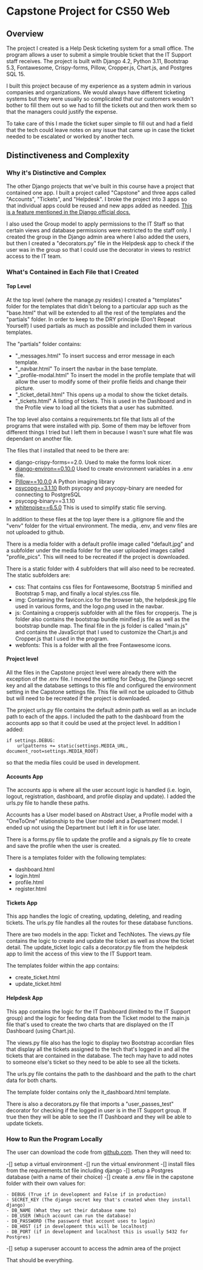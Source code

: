 # Capstone Project for CS50 Web

## Overview

The project I created is a Help Desk ticketing system for a small office.  The program allows a user to submit a simple trouble ticket that the IT Support staff receives.  The project is built with Django 4.2, Python 3.11, Bootstrap 5.3, Fontawesome, Crispy-forms, Pillow, Cropper.js, Chart.js, and Postgres SQL 15.  

I built this project because of my experience as a system admin in various companies and organizations.  We would always have different ticketing systems but they were usually so complicated that our customers wouldn't bother to fill them out so we had to fill the tickets out and then work them so that the managers could justify the expense.   

To take care of this I made the ticket super simple to fill out and had a field that the tech could leave notes on any issue that came up in case the ticket needed to be escalated or worked by another tech. 

## Distinctiveness and Complexity

### Why it's Distinctive and Complex

The other Django projects that we've built in this course have a project that contained one app.  I built a project called "Capstone" and three apps called "Accounts", "Tickets", and "Helpdesk".  I broke the project into 3 apps so that individual apps could be reused and new apps added as needed. [This is a feature mentioned in the Django official docs.](https://docs.djangoproject.com/en/4.2/ref/applications/)  

I also used the Group model to apply permissions to the IT Staff so that certain views and database permissions were restricted to the staff only.  I created the group in the Django admin area where I also added the users, but then I created a "decorators.py" file in the Helpdesk app to check if the user was in the group so that I could use the decorator in views to restrict access to the IT team.

### What's Contained in Each File that I Created

#### Top Level
At the top level (where the manage.py resides) I created a "templates" folder for the templates that didn't belong to a particular app such as the "base.html" that will be extended to all the rest of the templates and the "partials" folder. In order to keep to the DRY principle (Don't Repeat Yourself) I used partials as much as possible and included them in various templates.

The "partials" folder contains:
- "_messages.html" To insert success and error message in each template.
- "_navbar.html" To insert the navbar in the base template.
- "_profile-modal.html" To insert the model in the profile template that will allow the user to modify some of their profile fields and change their picture.
- "_ticket_detail.html" This opens up a modal to show the ticket details.
- "_tickets.html" A listing of tickets.  This is used in the Dashboard and in the Profile view to load all the tickets that a user has submitted.  

The top level also contains a requirements.txt file that lists all of the programs that were installed with pip.  Some of them may be leftover from different things I tried but I left them in because I wasn't sure what file was dependant on another file.  

The files that I installed that need to be there are:
- django-crispy-forms==2.0. Used to make the forms look nicer.
- [django-environ==0.10.0](https://django-environ.readthedocs.io/en/latest/) Used to create environment variables in a .env file. 
- [Pillow==10.0.0](https://pypi.org/project/Pillow/) A Python imaging library 
- [psycopg==3.1.10](https://www.psycopg.org/psycopg3/docs/basic/install.html) Both psycopy and psycopy-binary are needed for connecting to PostgreSQL 
- psycopg-binary==3.1.10 
- [whitenoise==6.5.0](https://whitenoise.readthedocs.io/en/latest/) This is used to simplify static file serving. 

In addition to these files at the top layer there is a .gitignore file and the "venv" folder for the virtual environment.  The media, .env, and venv files are not uploaded to github.

There is a media folder with a default profile image called "default.jpg" and a subfolder under the media folder for the user uploaded images called "profile_pics". This will need to be recreated if the project is downloaded.

There is a static folder with 4 subfolders that will also need to be recreated.  The static subfolders are:

- css: That contains css files for Fontawesome, Bootstrap 5 minified and Bootstrap 5 map, and finally a local styles.css file.
- img: Containing the favicon.ico for the browser tab, the helpdesk.jpg file used in various forms, and the logo.png used in the navbar.
- js: Containing a cropperjs subfolder with all the files for cropperjs. The js folder also contains the bootstrap bundle minified js file as well as the bootstrap bundle map.  The final file in the js folder is called "main.js" and contains the JavaScript that I used to customize the Chart.js and Cropper.js that I used in the program.
- webfonts: This is a folder with all the free Fontawesome icons.

#### Project level
All the files in the Capstone project level were already there with the exception of the .env file.  I moved the setting for Debug, the Django secret key and all the database settings to this file and configured the environment setting in the Capstone settings file.  This file will not be uploaded to Github but will need to be recreated if the project is downloaded.

The project urls.py file contains the default admin path as well as an include path to each of the apps.  I included the path to the dashboard from the accounts app so that it could be used at the project level.  In addition I added:
```
if settings.DEBUG:
    urlpatterns += static(settings.MEDIA_URL, document_root=settings.MEDIA_ROOT)
```
so that the media files could be used in development. 

#### Accounts App
The accounts app is where all the user account logic is handled (i.e. login, logout, registration, dashboard, and profile display and update). I added the urls.py file to handle these paths.  

Accounts has a User model based on Abstract User, a Profile model with a "OneToOne" relationship to the User model and a Department model.  I ended up not using the Department but I left it in for use later.  

There is a forms.py file to update the profile and a signals.py file to create and save the profile when the user is created. 

There is a templates folder with the following templates:
- dashboard.html
- login.html
- profile.html
- register.html

#### Tickets App
This app handles the logic of creating, updating, deleting, and reading tickets.  The urls.py file handles all the routes for these database functions. 

There are two models in the app: Ticket and TechNotes.  The views.py file contains the logic to create and update the ticket as well as show the ticket detail. The update_ticket logic calls a decorator.py file from the helpdesk app to limit the access of this view to the IT Support team.

The templates folder within the app contains:
- create_ticket.html
- update_ticket.html 

#### Helpdesk App
This app contains the logic for the IT Dashboard (limited to the IT Support group) and the logic for feeding data from the Ticket model to the main.js file that's used to create the two charts that are displayed on the IT Dashboard (using Chart.js).  

The views.py file also has the logic to display two Bootstrap accordian files that display all the tickets assigned to the tech that's logged in and all the tickets that are contained in the database.  The tech may have to add notes to someone else's ticket so they need to be able to see all the tickets.  

The urls.py file contains the path to the dashboard and the path to the chart data for both charts.  

The template folder contains only the it_dashboard.html template. 

There is also a decorators.py file that imports a "user_passes_test" decorator for checking if the logged in user is in the IT Support group.  If true then they will be able to see the IT Dashboard and they will be able to update tickets. 

### How to Run the Program Locally
  
The user can download the code from [github.com](https://github.com/chaudhryna/capstone).  Then they will need to:

 -[] setup a virtual environment
 -[] run the virtual environment
 -[] install files from the requirements.txt file including django 
 -[] setup a Postgres database (with a name of their choice)
 -[] create a .env file in the capstone folder with their own values for:

    - DEBUG (True if in development and False if in production)
    - SECRET_KEY (The django secret key that's created when they install django)
    - DB_NAME (What they set their database name to)
    - DB_USER (Which account can run the database)
    - DB_PASSWORD (The password that account uses to login)
    - DB_HOST (if in development this will be localhost)
    - DB_PORT (if in development and localhost this is usually 5432 for Postgres)
    
-[] setup a superuser account to access the admin area of the project 

That should be everything.

